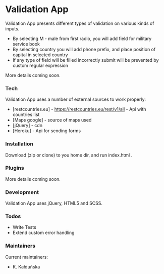 # Validation App

Validation App presents different types of validation on various kinds of inputs.

  - By selecting M - male  from first radio, you will add field for military service book
  - By selecting country you will add phone prefix, and place position of capital in selected country
  - If any type  of  field will be filled incorrectly submit will be prevented by custom regular expression

More details coming soon.

### Tech

Validation App uses a number of external sources to work properly:

* [restcountries.eu] - https://restcountries.eu/rest/v1/all - Api with countries list
* [Maps google] - source of maps used
* [jQuery] - cdn
* [Heroku] - Api for sending forms

### Installation


Download (zip or clone) to you home dir, and run index.html .

### Plugins

More details coming soon.

### Development


Validation App uses  jQuery, HTML5 and SCSS.

### Todos

 - Write Tests
 - Extend custom error handling


### Maintainers


Current maintainers:
 * K. Kałduńska
 

